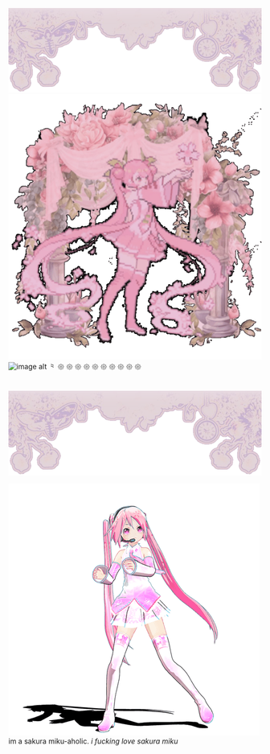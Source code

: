 ![image alt](https://github.com/Americxne-101/Americxne-101/blob/0779b79da45fd456ca911389308ed2cee5b56a7c/Untitled463_20251025122515.png)
![image alt](https://github.com/Americxne-101/Americxne-101/blob/15555b5216befd494563e15aaa2af5bdaeea1890/f4a7820998674fec96e5fd4db7beefa3.gif)
     ![image alt](https://hits.sh/github.com/Americxne-101/Petals.svg?style=flat-square&label=Petals&extraCount=250&color=c681b9&labelColor=d0cae4)
    ⺀ 𑁍 𑁍 𑁍 𑁍 𑁍 𑁍 𑁍 𑁍 𑁍 𑁍 
       


























#
![image alt](https://github.com/Americxne-101/Americxne-101/blob/0779b79da45fd456ca911389308ed2cee5b56a7c/Untitled463_20251025122515.png)

![image alt](https://github.com/Americxne-101/Americxne-101/blob/e277bb3184bff78342cf373d217c8112bc52697e/27dec195678b1ae66056615064201de5.gif)
        im a sakura miku-aholic. _i fucking love sakura miku_
